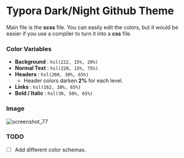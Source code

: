 # Typora Dark/Night Github Theme

Main file is the **scss** file. You can easily edit the colors, but it would be easier if you use a compiler to turn it into a **css** file.

### Color Variables

- **Background** : `hsl(222, 15%, 20%)`
- **Normal Text** : `hsl(220, 15%, 75%)`
- **Headers** : `hsl(200, 30%, 65%)`
  + Header colors darken **2%** for each level.
- **Links** : `hsl(162, 30%, 65%)`
- **Bold / Italic** : `hsl(30, 50%, 65%)`

### Image

![screenshot_77](https://cloud.githubusercontent.com/assets/6544741/16714548/4cc5cebc-46cf-11e6-87bd-93fd35ea0a32.png)

### TODO
- [ ] Add different color schemas.
